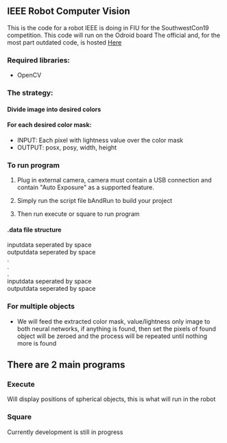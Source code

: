## IEEE Robot Computer Vision

This is the code for a robot IEEE is doing in FIU for the SouthwestCon19 competition. This code will run on the Odroid board
The official and, for the most part outdated code, is hosted [Here](https://github.com/ieeefiu/robot2019)


### Required libraries:
* OpenCV

### The strategy:

#### Divide image into desired colors

#### For each desired color mask:
* INPUT: Each pixel with lightness value over the color mask
* OUTPUT: posx, posy, width, height

### To run program
1. Plug in external camera, camera must contain a USB connection and contain "Auto Exposure" as a supported feature.

2. Simply run the script file bAndRun to build your project

3. Then run execute or square to run program

#### .data file structure 
  inputdata seperated by space  
  outputdata seperated by space  
  .  
  .  
  .  
  inputdata seperated by space  
  outputdata seperated by space  

### For multiple objects
* We will feed the extracted color mask, value/lightness only image to both neural networks, if anything is found, then set the pixels of found object will be zeroed and the process will be repeated until nothing more is found

## There are 2 main programs

### Execute
Will display positions of spherical objects, this is what will run in the robot
### Square
Currently development is still in progress

